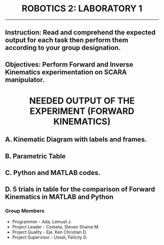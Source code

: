 <h1 align="center"> ROBOTICS 2: LABORATORY 1 </h1> 
<hr>

## Instruction: Read and comprehend the expected output for each task then perform them according to your group designation. 

## Objectives: Perform Forward and Inverse Kinematics experimentation on SCARA manipulator.

<h1 align="center">  NEEDED OUTPUT OF THE EXPERIMENT (FORWARD KINEMATICS)  </h1> 

## A. Kinematic Diagram with labels and frames.

## B. Parametric Table

## C. Python and MATLAB codes.

## D. 5 trials in table for the comparison of Forward Kinematics in MATLAB and Python 




### Group Members
- Programmer - Ada, Lemuel J.
- Project Leader - Cometa, Steven Shaine M.
- Project Quality - Eje, Ken Christian D.
- Project Supervisor - Umali, Felicity D.
